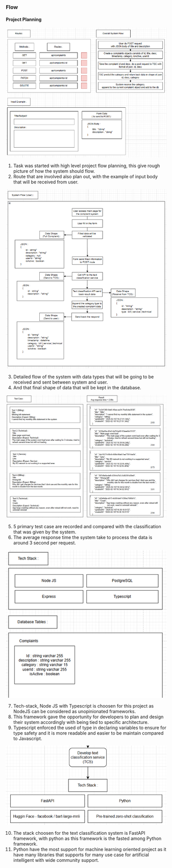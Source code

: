 ### Flow

#### Project Planning

![alt text](<Screenshot 2025-02-17 002437.png>)

1. Task was started with high level project flow planning, this give rough picture of how the system should flow.
2. Route that are involved also plan out, with the example of input body that will be received from user.

![alt text](<Screenshot 2025-02-17 001813.png>)

3. Detailed flow of the system with data types that will be going to be received and sent between system and user.
4. And that final shape of data that will be kept in the database.

![alt text](<Screenshot 2025-02-17 003913.png>)

5. 5 primary test case are recorded and compared with the classification that was given by the system.
6. The average response time the system take to process the data is around 3 second per request.

![alt text](<Screenshot 2025-02-17 002020.png>)

7. Tech-stack, Node JS with Typescript is choosen for this project as NodeJS can be considered as unopinionated frameworks.
8. This framework gave the opportunity for developers to plan and design their system accordingly with being tied to specific architecture.
9. Typescript enforced the used of type in declaring variables to ensure for type safety and it is more readable and easier to be maintain compared to Javascript.

![alt text](<Screenshot 2025-02-17 004407.png>)

10. The stack choosen for the text classification system is FastAPI framework, with python as this framework is the fasted among Python framework.
11. Python have the most support for machine learning oriented project as it have many libraries that supports for many use case for artificial intelligent with wide community support.
